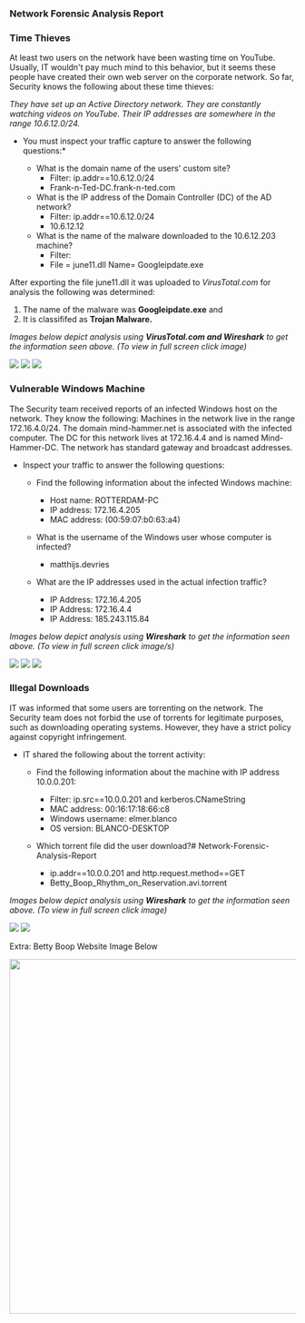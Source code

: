 ### Network Forensic Analysis Report



### Time Thieves

At least two users on the network have been wasting time on YouTube. Usually, IT wouldn't pay much mind to this behavior, but it seems these people have created their own web server on the corporate network. So far, Security knows the following about these time thieves:

*They have set up an Active Directory network.*
*They are constantly watching videos on YouTube.*
*Their IP addresses are somewhere in the range 10.6.12.0/24.*

- You must inspect your traffic capture to answer the following questions:*

    -  What is the domain name of the users' custom site?
       -  Filter: ip.addr==10.6.12.0/24
       -  Frank-n-Ted-DC.frank-n-ted.com  
    -  What is the IP address of the Domain Controller (DC) of the AD network?
       -  Filter: ip.addr==10.6.12.0/24
       -  10.6.12.12
    -  What is the name of the malware downloaded to the 10.6.12.203 machine?
       -  Filter:
       -  File = june11.dll   Name= Googleipdate.exe

After exporting the file june11.dll it was uploaded to *VirusTotal.com* for analysis
the following was determined:

1. The name of the malware was **Googleipdate.exe** and
2. It is classififed as **Trojan Malware.**

*Images below depict analysis using **VirusTotal.com and Wireshark** to get the information seen above. (To view in full screen click image)*

<img src="https://github.com/Tamie13/Network-Forensic-Analysis-Report/blob/main/Wireshark/frank-n-ted.com.png">

<img src="https://github.com/Tamie13/Network-Forensic-Analysis-Report/blob/main/Network%20Analysis%20Images/VirustTotal%20Findings.png"> 

<img src="https://github.com/Tamie13/Network-Forensic-Analysis-Report/blob/main/Wireshark/Export%20Object%20Filter%20For%20File.png"> 


### Vulnerable Windows Machine

The Security team received reports of an infected Windows host on the network. They know the following:
Machines in the network live in the range 172.16.4.0/24. The domain mind-hammer.net is associated with the infected computer.
The DC for this network lives at 172.16.4.4 and is named Mind-Hammer-DC.
The network has standard gateway and broadcast addresses.

-  Inspect your traffic to answer the following questions:

    -  Find the following information about the infected Windows machine:
       -  Host name: ROTTERDAM-PC
       -  IP address:  172.16.4.205
       -  MAC address: (00:59:07:b0:63:a4)

    -  What is the username of the Windows user whose computer is infected?
       -  matthijs.devries

    -  What are the IP addresses used in the actual infection traffic?
       -  IP Address: 172.16.4.205
       -  IP Address: 172.16.4.4
       -  IP Address: 185.243.115.84

*Images below depict analysis using **Wireshark** to get the information seen above. (To view in full screen click image/s)*

<img src="https://github.com/Tamie13/Network-Forensic-Analysis-Report/blob/main/Wireshark/kerberos.CNameString%20and%20ip.addr%3D%3D172.16.4.0:24.png"> 

<img src="https://github.com/Tamie13/Network-Forensic-Analysis-Report/blob/main/Wireshark/bootp%20Domain%20Name.png"> 

<img src="https://github.com/Tamie13/Network-Forensic-Analysis-Report/blob/main/Wireshark/Src:%20Mindhamer%20Dst:%20Rotterdam.png">

### Illegal Downloads

IT was informed that some users are torrenting on the network. The Security team does not forbid the use of torrents for legitimate purposes, such as downloading operating systems. However, they have a strict policy against copyright infringement.

-  IT shared the following about the torrent activity:

    -  Find the following information about the machine with IP address 10.0.0.201:
       -  Filter: ip.src==10.0.0.201 and kerberos.CNameString
       -  MAC address:  00:16:17:18:66:c8
       -  Windows username:  elmer.blanco
       -  OS version:  BLANCO-DESKTOP

    -  Which torrent file did the user download?# Network-Forensic-Analysis-Report
       -  ip.addr==10.0.0.201 and http.request.method==GET
       -  Betty_Boop_Rhythm_on_Reservation.avi.torrent

*Images below depict analysis using **Wireshark** to get the information seen above. (To view in full screen click image)*

<img src="https://github.com/Tamie13/Network-Forensic-Analysis-Report/blob/main/Network%20Analysis%20Images/ip.addr%3D%3D%20%26%26%20http.request.method%3D%3DGET%20(torrent).png"> 

<img src="https://github.com/Tamie13/Network-Forensic-Analysis-Report/blob/main/Network%20Analysis%20Images/Torrent%20%26%20Betty%20Boop.png">

Extra: Betty Boop Website Image Below

<img src="https://github.com/Tamie13/Network-Forensic-Analysis-Report/blob/main/Network%20Analysis%20Images/Betty%20Boop.png" width=" 600" height=" 625">
